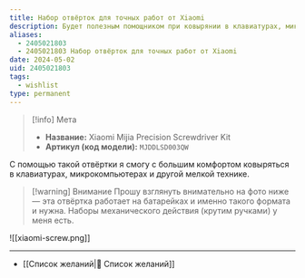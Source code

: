 ```yaml
---
title: Набор отвёрток для точных работ от Xiaomi
description: Будет полезным помощником при ковырянии в клавиатурах, микрокомпьютерах и другой мелкой технике
aliases:
  - 2405021803
  - 2405021803 Набор отвёрток для точных работ от Xiaomi
date: 2024-05-02
uid: 2405021803
tags:
  - wishlist
type: permanent
---
```


> [!info] Мета
> - **Название:** Xiaomi Mijia Precision Screwdriver Kit
> - **Артикул (код модели):** `MJDDLSD003QW`

С помощью такой отвёртки я смогу с большим комфортом ковыряться в клавиатурах, микрокомпьютерах и другой мелкой технике.

> [!warning] Внимание
> Прошу взглянуть внимательно на фото ниже — эта отвёртка работает на батарейках и именно такого формата и нужна. Наборы механического действия (крутим ручками) у меня есть.

![[xiaomi-screw.png]]

---

- [[Список желаний|🎁 Список желаний]]
